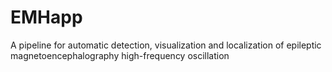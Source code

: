# EMHapp
A pipeline for automatic detection, visualization and localization of epileptic magnetoencephalography high-frequency oscillation
